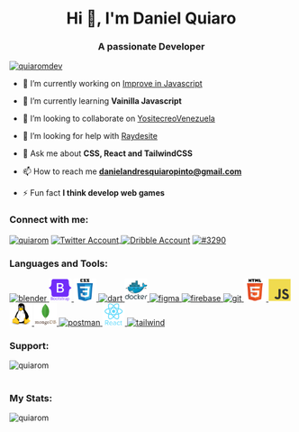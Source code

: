 <h1 align="center">Hi 👋, I'm Daniel Quiaro</h1>
<h3 align="center">A passionate Developer</h3>

<p align="left"> <a href="https://twitter.com/quiaromdev" target="blank"><img src="https://img.shields.io/twitter/follow/quiaromdev?logo=twitter&style=for-the-badge" alt="quiaromdev" /></a> </p>

- 🔭 I’m currently working on [Improve in Javascript](https://eloquentjavascript.net/)

- 🌱 I’m currently learning **Vainilla Javascript**

- 👯 I’m looking to collaborate on [YositecreoVenezuela](https://github.com/YoSiTeCreoVenezuela)

- 🤝 I’m looking for help with [Raydesite](https://github.com/Raydesite)

- 💬 Ask me about **CSS, React and TailwindCSS**

- 📫 How to reach me **danielandresquiaropinto@gmail.com**

- ⚡ Fun fact **I think develop web games**

<h3 align="left">Connect with me:</h3>
<p align="left">
<a href="https://dev.to/quiarom" target="blank"><img align="center" src="https://cdn.jsdelivr.net/npm/simple-icons@3.0.1/icons/dev-dot-to.svg" alt="quiarom" height="30" width="40" /></a>
<a href="https://twitter.com/quiaromdev" target="blank"><img align="center" src="https://cdn.jsdelivr.net/npm/simple-icons@3.0.1/icons/twitter.svg" alt="Twitter Account" height="30" width="40"</a>
<a href="https://dribbble.com/quiarom" target="blank"><img align="center" src="https://cdn.jsdelivr.net/npm/simple-icons@3.0.1/icons/dribbble.svg" alt="Dribble Account" height="30" width="40" /></a>
<a href="https://discord.gg/3AkwMJJgpb" target="blank"><img align="center" src="https://cdn.jsdelivr.net/npm/simple-icons@3.0.1/icons/discord.svg" alt="#3290" height="30" width="40" /></a>
</p>

<h3 align="left">Languages and Tools:</h3>
<p align="left"> <a href="https://www.blender.org/" target="_blank"> <img src="https://download.blender.org/branding/community/blender_community_badge_white.svg" alt="blender" width="40" height="40"/> </a> <a href="https://getbootstrap.com" target="_blank"> <img src="https://raw.githubusercontent.com/devicons/devicon/master/icons/bootstrap/bootstrap-plain-wordmark.svg" alt="bootstrap" width="40" height="40"/> </a> <a href="https://www.w3schools.com/css/" target="_blank"> <img src="https://raw.githubusercontent.com/devicons/devicon/master/icons/css3/css3-original-wordmark.svg" alt="css3" width="40" height="40"/> </a> <a href="https://dart.dev" target="_blank"> <img src="https://www.vectorlogo.zone/logos/dartlang/dartlang-icon.svg" alt="dart" width="40" height="40"/> </a> <a href="https://www.docker.com/" target="_blank"> <img src="https://raw.githubusercontent.com/devicons/devicon/master/icons/docker/docker-original-wordmark.svg" alt="docker" width="40" height="40"/> </a> <a href="https://www.figma.com/" target="_blank"> <img src="https://www.vectorlogo.zone/logos/figma/figma-icon.svg" alt="figma" width="40" height="40"/> </a> <a href="https://firebase.google.com/" target="_blank"> <img src="https://www.vectorlogo.zone/logos/firebase/firebase-icon.svg" alt="firebase" width="40" height="40"/> </a> <a href="https://git-scm.com/" target="_blank"> <img src="https://www.vectorlogo.zone/logos/git-scm/git-scm-icon.svg" alt="git" width="40" height="40"/> </a> <a href="https://www.w3.org/html/" target="_blank"> <img src="https://raw.githubusercontent.com/devicons/devicon/master/icons/html5/html5-original-wordmark.svg" alt="html5" width="40" height="40"/> </a> <a href="https://developer.mozilla.org/en-US/docs/Web/JavaScript" target="_blank"> <img src="https://raw.githubusercontent.com/devicons/devicon/master/icons/javascript/javascript-original.svg" alt="javascript" width="40" height="40"/> </a> <a href="https://www.linux.org/" target="_blank"> <img src="https://raw.githubusercontent.com/devicons/devicon/master/icons/linux/linux-original.svg" alt="linux" width="40" height="40"/> </a> <a href="https://www.mongodb.com/" target="_blank"> <img src="https://raw.githubusercontent.com/devicons/devicon/master/icons/mongodb/mongodb-original-wordmark.svg" alt="mongodb" width="40" height="40"/> </a> <a href="https://postman.com" target="_blank"> <img src="https://www.vectorlogo.zone/logos/getpostman/getpostman-icon.svg" alt="postman" width="40" height="40"/> </a> <a href="https://reactjs.org/" target="_blank"> <img src="https://raw.githubusercontent.com/devicons/devicon/master/icons/react/react-original-wordmark.svg" alt="react" width="40" height="40"/> </a> <a href="https://tailwindcss.com/" target="_blank"> <img src="https://www.vectorlogo.zone/logos/tailwindcss/tailwindcss-icon.svg" alt="tailwind" width="40" height="40"/> </a> </p>

<h3 align="left">Support:</h3>
<p><a href="https://www.buymeacoffee.com/quiarom"> <img align="left" src="https://cdn.buymeacoffee.com/buttons/v2/default-yellow.png" height="50" width="210" alt="quiarom" /></a></p><br><br>

<h3 align="left">My Stats:</h3>
<p>&nbsp;<img align="left" src="https://github-readme-stats.vercel.app/api?username=quiarom&show_icons=true&locale=en" alt="quiarom" /></p>
